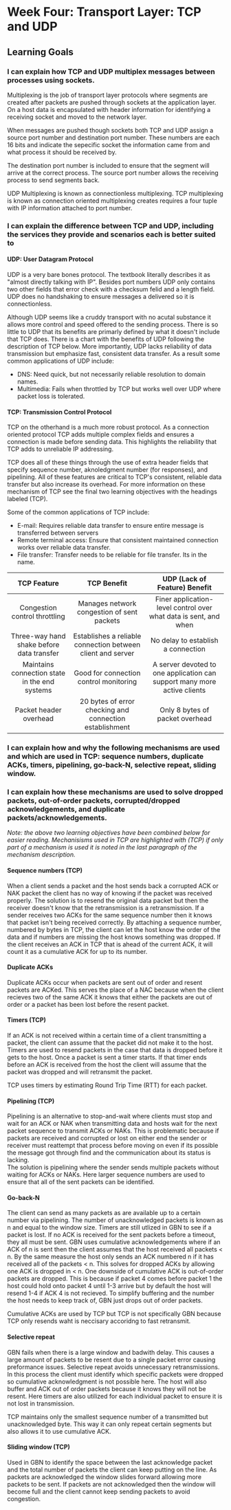 # Week Four: Transport Layer: TCP and UDP

## Learning Goals

### I can explain how TCP and UDP multiplex messages between processes using sockets.

Multiplexing is the job of transport layer protocols where segments are created after packets are pushed through sockets at the application layer. On a host data is encapsulated with header information for identifying a receiving socket and moved to the network layer.

When messages are pushed though sockets both TCP and UDP assign a source port number and destination port number. These numbers are each 16 bits and indicate the sepecific socket the information came from and what process it should be received by.

The destination port number is included to ensure that the segment will arrive at the correct process. The source port number allows the receiving process to send segments back.

UDP Multiplexing is known as connectionless multiplexing. TCP multiplexing is known as connection oriented multiplexing creates requires a four tuple with IP information attached to port number. 

### I can explain the difference between TCP and UDP, including the services they provide and scenarios each is better suited to

#### UDP: User Datagram Protocol

UDP is a very bare bones protocol. The textbook literally describes it as "almost directly talking with IP". Besides port numbers UDP only contains two other fields that error check with a checksum felid and a length field. UDP does no handshaking to ensure messages a delivered so it is connectionless.

Although UDP seems like a cruddy transport with no acutal substance it allows more control and speed offered to the sending process.  There is so little to UDP that its benefits are primarly defined by what it doesn't include that TCP does. There is a chart with the benefits of UDP following the description of TCP below. More importantly, UDP lacks reliability of data transmission but emphasize fast, consistent data transfer. As a result some common applications of UDP include:

- DNS: Need quick, but not necessarily reliable resolution to domain names.
- Multimedia: Fails when throttled by TCP but works well over UDP where packet loss is tolerated.

#### TCP: Transmission Control Protocol

TCP on the otherhand is a much more robust protocol. As a connection oriented protocol TCP adds multiple complex fields and ensures a connection is made before sending data. This highlights the reliability that TCP adds to unreliable IP addressing.

TCP does all of these things through the use of extra header fields that specify sequence number, aknoledgment number (for responses), and pipelining. All of these features are critical to TCP's consistent, reliable data transfer but also increase its overhead. For more information on these mechanism of TCP see the final two learning objectives with the headings labeled (TCP).

Some of the common applications of TCP include:

- E-mail: Requires reliable data transfer to ensure entire message is transferred between servers
- Remote terminal access: Ensure that consistent maintained connection works over reliable data transfer.
- File transfer: Transfer needs to be reliable for file transfer. Its in the name.

|     TCP Feature     |      TCP Benefit       | UDP (Lack of Feature) Benefit |
|:-------------------:|:----------------------:|:-----------------------------:|
|  Congestion control throttling | Manages network congestion of sent packets |   Finer application-level control over what data is sent, and when |
| Three-way hand shake before data transfer | Establishes a reliable connection between client and server | No delay to establish a connection |
|   Maintains connection state in the end systems | Good for connection control monitoring |  A server devoted to one application can support many more active clients |
| Packet header overhead  | 20 bytes of error checking and connection establishment | Only 8 bytes of packet overhead |

### I can explain how and why the following mechanisms are used and which are used in TCP: sequence numbers, duplicate ACKs, timers, pipelining, go-back-N, selective repeat, sliding window.

### I can explain how these mechanisms are used to solve dropped packets, out-of-order packets, corrupted/dropped acknowledgements, and duplicate packets/acknowledgements.

*Note: the above two learning objectives have been combined below for easier reading. Mechanisisms used in TCP are highlighted with (TCP) if only part of a mechanism is used it is noted in the last paragraph of the mechanism description.*

#### Sequence numbers (TCP)

When a client sends a packet and the host sends back a corrupted ACK or NAK packet the client has no way of knowing if the packet was received properly. The solution is to resend the original data packet but then the receiver doesn't know that the retransmission is a retransmission. If a sender receives two ACKs for the same sequence number then it knows that packet isn't being received correctly. By attaching a sequence number, numbered by bytes in TCP, the client can let the host know the order of the data and if numbers are missing the host knows something was dropped. If the client receives an ACK in TCP that is ahead of the current ACK, it will count it as a cumulative ACK for up to its number.

#### Duplicate ACKs

Duplicate ACKs occur when packets are sent out of order and resent packets are ACKed. This serves the place of a NAC because when the client recieves two of the same ACK it knows that either the packets are out of order or a packet has been lost before the resent packet.

#### Timers (TCP)

If an ACK is not received within a certain time of a client transmitting a packet, the client can assume that the packet did not make it to the host. Timers are used to resend packets in the case that data is dropped before it gets to the host. Once a packet is sent a timer starts. If that timer ends before an ACK is received from the host the client will assume that the packet was dropped and will retransmit the packet.

TCP uses timers by estimating Round Trip Time (RTT) for each packet.

#### Pipelining (TCP)

Pipelining is an alternative to stop-and-wait where clients must stop and wait for an ACK or NAK when transmitting data and hosts wait for the next packet sequence to transmit ACKs or NAKs. This is problematic because if packets are received and corrupted or lost on either end the sender or receiver must reattempt that process before moving on even if its possible the message got through find and the communication about its status is lacking.  
The solution is pipelining where the sender sends multiple packets without waiting for ACKs or NAKs. Here larger sequence numbers are used to ensure that all of the sent packets can be identified.

#### Go-back-N

The client can send as many packets as are available up to a certain number via pipelining. The number of unacknowledged packets is known as n and equal to the window size. Timers are still utlized in GBN to see if a packet is lost. If no ACK is received for the sent packets before a timeout, they all must be sent. GBN uses cumulative acknowledgements where if an ACK of n is sent then the client assumes that the host received all packets < n. By the same measure the host only sends an ACK numbered n if it has received all of the packets < n. This solves for dropped ACKs by allowing one ACK is dropped in < n. One downside of cumulative ACK is out-of-order packets are dropped. This is because if packet 4 comes before packet 1 the host could hold onto packet 4 until 1-3 arrive but by default the host will resend 1-4 if ACK 4 is not recieved. To simplify buffering and the number the host needs to keep track of, GBN just drops out of order packets.

Cumulative ACKs are used by TCP but TCP is not specifically GBN because TCP only resends waht is neccisary accoridng to fast retransmit.

#### Selective repeat

GBN fails when there is a large window and badwith delay. This causes a large amount of packets to be resent due to a single packet error causing preformance issues. Selective repeat avoids unnecessary retransmissions. In this process the client must identify which specific packets were dropped so cumulative acknowledgment is not possible here. The host will also buffer and ACK out of order packets because it knows they will not be resent. Here timers are also utilized for each individual packet to ensure it is not lost in transmission.

TCP maintains only the smallest sequence number of a transmitted but unacknowledged byte. This way it can only repeat certain segments but also allows it to use cumulative ACK.

#### Sliding window (TCP)

Used in GBN  to identify the space between the last acknowledge packet and the total number of packets the client can keep putting on the line. As packets are acknowledged the window slides forward allowing more packets to be sent. If packets are not acknowledged then the window will become full and the client cannot keep sending packets to avoid congestion.

